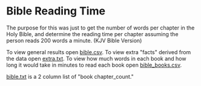 # Bible Reading Time

The purpose for this was just to get the number of words per chapter in the Holy Bible, and determine the reading time per chapter assuming the person reads 200 words a minute. (KJV Bible Version)


To view general results open [bible.csv](bible.csv).
To view extra "facts" derived from the data open [extra.txt](extra.txt).
To view how much words in each book and how long it would take in minutes to read each book open [bible_books.csv](bible_books.csv).

[bible.txt](bible.txt) is a 2 column list of "book chapter_count."
